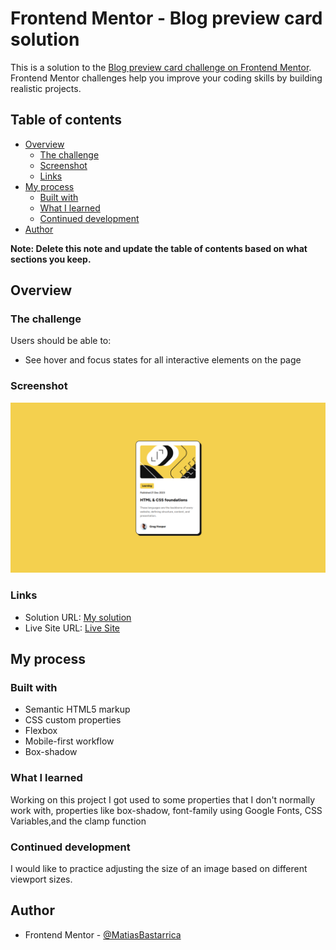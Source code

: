# Frontend Mentor - Blog preview card solution

This is a solution to the [Blog preview card challenge on Frontend Mentor](https://www.frontendmentor.io/challenges/blog-preview-card-ckPaj01IcS). Frontend Mentor challenges help you improve your coding skills by building realistic projects.

## Table of contents

- [Overview](#overview)
  - [The challenge](#the-challenge)
  - [Screenshot](#screenshot)
  - [Links](#links)
- [My process](#my-process)
  - [Built with](#built-with)
  - [What I learned](#what-i-learned)
  - [Continued development](#continued-development)
- [Author](#author)

**Note: Delete this note and update the table of contents based on what sections you keep.**

## Overview

### The challenge

Users should be able to:

- See hover and focus states for all interactive elements on the page

### Screenshot

![](./screenshot.png)

### Links

- Solution URL: [My solution](https://your-solution-url.com)
- Live Site URL: [Live Site](https://matiasbastarrica.github.io/blog-preview-card-main/)

## My process

### Built with

- Semantic HTML5 markup
- CSS custom properties
- Flexbox
- Mobile-first workflow
- Box-shadow

### What I learned

Working on this project I got used to some properties that I don't normally work with, properties like box-shadow, font-family using Google Fonts, CSS Variables,and the clamp function

### Continued development

I would like to practice adjusting the size of an image based on different viewport sizes.

## Author

- Frontend Mentor - [@MatiasBastarrica](https://www.frontendmentor.io/profile/MatiasBastarrica)
